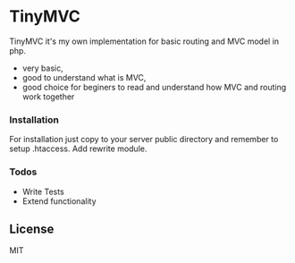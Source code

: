 # TinyMVC

TinyMVC it's my own implementation for basic routing and MVC model in php.

  - very basic,
  - good to understand what is MVC,
  - good choice for beginers to read and understand how MVC and routing work together

### Installation

For installation just copy to your server public directory and remember to setup .htaccess. Add rewrite module.


### Todos

 - Write Tests
 - Extend functionality

License
----

MIT
